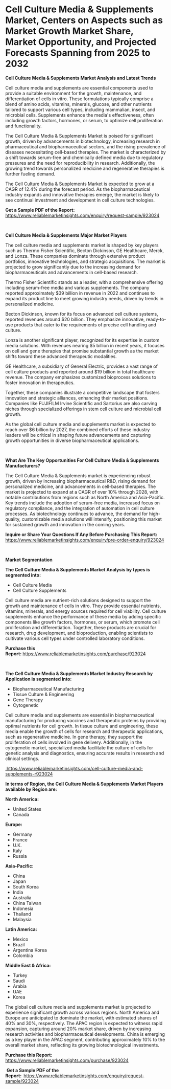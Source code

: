 <p><h1>Cell Culture Media & Supplements Market, Centers on Aspects such as Market Growth Market Share, Market Opportunity, and Projected Forecasts Spanning from 2025 to 2032</h1></p><p><strong>Cell Culture Media & Supplements Market Analysis and Latest Trends</strong></p>
<p><p>Cell culture media and supplements are essential components used to provide a suitable environment for the growth, maintenance, and differentiation of cells in vitro. These formulations typically comprise a blend of amino acids, vitamins, minerals, glucose, and other nutrients tailored to support various cell types, including mammalian, insect, and microbial cells. Supplements enhance the media's effectiveness, often including growth factors, hormones, or serum, to optimize cell proliferation and functionality.</p><p>The Cell Culture Media & Supplements Market is poised for significant growth, driven by advancements in biotechnology, increasing research in pharmaceutical and biopharmaceutical sectors, and the rising prevalence of diseases necessitating cell-based therapies. The market is characterized by a shift towards serum-free and chemically defined media due to regulatory pressures and the need for reproducibility in research. Additionally, the growing trend towards personalized medicine and regenerative therapies is further fueling demand.</p><p>The Cell Culture Media & Supplements Market is expected to grow at a CAGR of 12.4% during the forecast period. As the biopharmaceutical industry expands and innovative therapies emerge, the market is likely to see continual investment and development in cell culture technologies.</p></p>
<p><strong>Get a Sample PDF of the Report:&nbsp;</strong> <a href="https://www.reliablemarketinsights.com/enquiry/request-sample/923024?utm_campaign=3545&utm_medium=2&utm_source=Github&utm_content=ia&utm_term=18042025&utm_id=cell-culture-media-supplements">https://www.reliablemarketinsights.com/enquiry/request-sample/923024</a></p>
<p>&nbsp;</p>
<p><strong>Cell Culture Media & Supplements Major Market Players</strong></p>
<p><p>The cell culture media and supplements market is shaped by key players such as Thermo Fisher Scientific, Becton Dickinson, GE Healthcare, Merck, and Lonza. These companies dominate through extensive product portfolios, innovative technologies, and strategic acquisitions. The market is projected to grow significantly due to the increasing demand for biopharmaceuticals and advancements in cell-based research.</p><p>Thermo Fisher Scientific stands as a leader, with a comprehensive offering including serum-free media and various supplements. The company reported approximately $39 billion in revenue in 2022 and continues to expand its product line to meet growing industry needs, driven by trends in personalized medicine.</p><p>Becton Dickinson, known for its focus on advanced cell culture systems, reported revenues around $20 billion. They emphasize innovative, ready-to-use products that cater to the requirements of precise cell handling and culture.</p><p>Lonza is another significant player, recognized for its expertise in custom media solutions. With revenues nearing $5 billion in recent years, it focuses on cell and gene therapies that promise substantial growth as the market shifts toward these advanced therapeutic modalities.</p><p>GE Healthcare, a subsidiary of General Electric, provides a vast range of cell culture products and reported around $19 billion in total healthcare revenue. The company emphasizes customized bioprocess solutions to foster innovation in therapeutics.</p><p>Together, these companies illustrate a competitive landscape that fosters innovation and strategic alliances, enhancing their market positions. Companies like FUJIFILM Irvine Scientific and Sartorius are also carving niches through specialized offerings in stem cell culture and microbial cell growth.</p><p>As the global cell culture media and supplements market is expected to reach over $6 billion by 2027, the combined efforts of these industry leaders will be critical in shaping future advancements and capturing growth opportunities in diverse biopharmaceutical applications.</p></p>
<p>&nbsp;</p>
<p><strong>What Are The Key Opportunities For Cell Culture Media & Supplements Manufacturers?</strong></p>
<p><p>The Cell Culture Media & Supplements market is experiencing robust growth, driven by increasing biopharmaceutical R&D, rising demand for personalized medicine, and advancements in cell-based therapies. The market is projected to expand at a CAGR of over 10% through 2028, with notable contributions from regions such as North America and Asia-Pacific. Key trends include the adoption of serum-free media, increased focus on regulatory compliance, and the integration of automation in cell culture processes. As biotechnology continues to advance, the demand for high-quality, customizable media solutions will intensify, positioning this market for sustained growth and innovation in the coming years.</p></p>
<p><strong>Inquire or Share Your Questions If Any Before Purchasing This Report:</strong> <a href="https://www.reliablemarketinsights.com/enquiry/pre-order-enquiry/923024?utm_campaign=3545&utm_medium=2&utm_source=Github&utm_content=ia&utm_term=18042025&utm_id=cell-culture-media-supplements">https://www.reliablemarketinsights.com/enquiry/pre-order-enquiry/923024</a></p>
<p>&nbsp;</p>
<p><strong>Market Segmentation</strong></p>
<p><strong>The Cell Culture Media & Supplements Market Analysis by types is segmented into:</strong></p>
<p><ul><li>Cell Culture Media</li><li>Cell Culture Supplements</li></ul></p>
<p><p>Cell culture media are nutrient-rich solutions designed to support the growth and maintenance of cells in vitro. They provide essential nutrients, vitamins, minerals, and energy sources required for cell viability. Cell culture supplements enhance the performance of these media by adding specific components like growth factors, hormones, or serum, which promote cell proliferation and differentiation. Together, these products are crucial for research, drug development, and bioproduction, enabling scientists to cultivate various cell types under controlled laboratory conditions.</p></p>
<p><strong>Purchase this Report:&nbsp;</strong><a href="https://www.reliablemarketinsights.com/purchase/923024?utm_campaign=3545&utm_medium=2&utm_source=Github&utm_content=ia&utm_term=18042025&utm_id=cell-culture-media-supplements">https://www.reliablemarketinsights.com/purchase/923024</a></p>
<p>&nbsp;</p>
<p><strong>The Cell Culture Media & Supplements Market Industry Research by Application is segmented into:</strong></p>
<p><ul><li>Biopharmaceutical Manufacturing</li><li>Tissue Culture & Engineering</li><li>Gene Therapy</li><li>Cytogenetic</li></ul></p>
<p><p>Cell culture media and supplements are essential in biopharmaceutical manufacturing for producing vaccines and therapeutic proteins by providing optimal nutrients for cell growth. In tissue culture and engineering, these media enable the growth of cells for research and therapeutic applications, such as regenerative medicine. In gene therapy, they support the proliferation of cells involved in gene delivery. Additionally, in the cytogenetic market, specialized media facilitate the culture of cells for genetic analysis and diagnostics, ensuring accurate results in research and clinical settings.</p></p>
<p><a href="https://www.reliablemarketinsights.com/cell-culture-media-and-supplements-r923024?utm_campaign=3545&utm_medium=2&utm_source=Github&utm_content=ia&utm_term=18042025&utm_id=cell-culture-media-supplements">&nbsp;https://www.reliablemarketinsights.com/cell-culture-media-and-supplements-r923024</a></p>
<p><strong>In terms of Region, the Cell Culture Media & Supplements Market Players available by Region are:</strong></p>
<p>
    <p> <strong> North America: </strong>
        <ul>
            <li>United States</li>
            <li>Canada</li>
        </ul>
        </p> 
    <p> <strong> Europe: </strong>
        <ul>
            <li>Germany</li>
            <li>France</li>
            <li>U.K.</li>
            <li>Italy</li>
            <li>Russia</li>
        </ul>
        </p> 
    <p> <strong> Asia-Pacific: </strong>
        <ul>
            <li>China</li>
            <li>Japan</li>
            <li>South Korea</li>
            <li>India</li>
            <li>Australia</li>
            <li>China Taiwan</li>
            <li>Indonesia</li>
            <li>Thailand</li>
            <li>Malaysia</li>
        </ul>
        </p> 
    <p> <strong> Latin America: </strong>
        <ul>
            <li>Mexico</li>
            <li>Brazil</li>
            <li>Argentina Korea</li>
            <li>Colombia</li>
        </ul>
        </p> 
    <p> <strong> Middle East & Africa: </strong>
        <ul>
            <li>Turkey</li>
            <li>Saudi</li>
            <li>Arabia</li>
            <li>UAE</li>
            <li>Korea</li>
        </ul>
    </p>
    </p>
<p><p>The global cell culture media and supplements market is projected to experience significant growth across various regions. North America and Europe are anticipated to dominate the market, with estimated shares of 40% and 30%, respectively. The APAC region is expected to witness rapid expansion, capturing around 20% market share, driven by increasing research activities and biopharmaceutical developments. China is emerging as a key player in the APAC segment, contributing approximately 10% to the overall market share, reflecting its growing biotechnological investments.</p></p>
<p><strong>Purchase this Report: </strong><a href="https://www.reliablemarketinsights.com/purchase/923024?utm_campaign=3545&utm_medium=2&utm_source=Github&utm_content=ia&utm_term=18042025&utm_id=cell-culture-media-supplements">https://www.reliablemarketinsights.com/purchase/923024</a></p>
<p>&nbsp;<strong>Get a Sample PDF of the Report:&nbsp;&nbsp;</strong><a href="https://www.reliablemarketinsights.com/enquiry/request-sample/923024?utm_campaign=3545&utm_medium=2&utm_source=Github&utm_content=ia&utm_term=18042025&utm_id=cell-culture-media-supplements">https://www.reliablemarketinsights.com/enquiry/request-sample/923024</a></p>
<p><strong></strong></p>
<p><p></p><p></p><p></p></p>